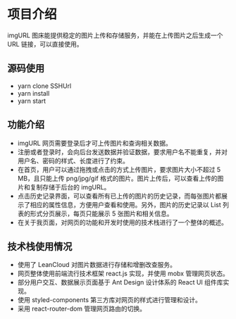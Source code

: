# 项目介绍

imgURL 图床能提供稳定的图片上传和存储服务，并能在上传图片之后生成一个 URL 链接，可以直接使用。

## 源码使用

- yarn clone SSHUrl
- yarn install
- yarn start

## 功能介绍

- imgURL 网页需要登录后才可上传图片和查询相关数据。
- 注册或者登录时，会向后台发送数据并验证数据，要求用户名不能重复，并对用户名、密码的样式、长度进行了约束。
- 在首页，用户可以通过拖拽或点击的方式上传图片，要求图片大小不超过 5 MB，且只能上传 png/jpg/gif 格式的图片。图片上传后，可以查看上传的图片和复制存储于后台的 imgURL。
- 点击历史记录界面，可以查看所有已上传的图片的历史记录，而每张图片都展示了相应的属性信息，方便用户查看和使用。另外，图片的历史记录以 List 列表的形式分页展示，每页只能展示 5 张图片和相关信息。
- 在关于我页面，对网页的功能和开发时使用的技术栈进行了一个整体的概述。

## 技术栈使用情况

- 使用了 LeanCloud 对图片数据进行存储和增删改查服务。
- 网页整体使用前端流行技术框架 react.js 实现，并使用 mobx 管理网页状态。
- 部分用户交互、数据展示页面基于 Ant Design 设计体系的 React UI 组件库实现。
- 使用 styled-components 第三方库对网页的样式进行管理和设计。
- 采用 react-router-dom 管理网页路由的切换。

